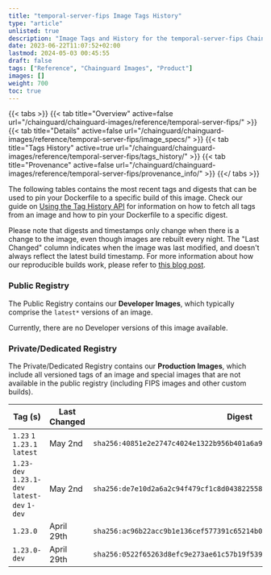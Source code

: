 ```yaml
---
title: "temporal-server-fips Image Tags History"
type: "article"
unlisted: true
description: "Image Tags and History for the temporal-server-fips Chainguard Image"
date: 2023-06-22T11:07:52+02:00
lastmod: 2024-05-03 00:45:55
draft: false
tags: ["Reference", "Chainguard Images", "Product"]
images: []
weight: 700
toc: true
---
```


{{< tabs >}}
{{< tab title="Overview" active=false url="/chainguard/chainguard-images/reference/temporal-server-fips/" >}}
{{< tab title="Details" active=false url="/chainguard/chainguard-images/reference/temporal-server-fips/image_specs/" >}}
{{< tab title="Tags History" active=true url="/chainguard/chainguard-images/reference/temporal-server-fips/tags_history/" >}}
{{< tab title="Provenance" active=false url="/chainguard/chainguard-images/reference/temporal-server-fips/provenance_info/" >}}
{{</ tabs >}}

The following tables contains the most recent tags and digests that can be used to pin your Dockerfile to a specific build of this image. Check our guide on [Using the Tag History API](/chainguard/chainguard-images/using-the-tag-history-api/) for information on how to fetch all tags from an image and how to pin your Dockerfile to a specific digest.

Please note that digests and timestamps only change when there is a change to the image, even though images are rebuilt every night. The "Last Changed" column indicates when the image was last modified, and doesn't always reflect the latest build timestamp. For more information about how our reproducible builds work, please refer to [this blog post](https://www.chainguard.dev/unchained/reproducing-chainguards-reproducible-image-builds).

### Public Registry
The Public Registry contains our **Developer Images**, which typically comprise the `latest*` versions of an image.

Currently, there are no Developer versions of this image available.

### Private/Dedicated Registry
The Private/Dedicated Registry contains our **Production Images**, which include all versioned tags of an image and special images that are not available in the public registry (including FIPS images and other custom builds).

| Tag (s)                                       | Last Changed | Digest                                                                    |
|-----------------------------------------------|--------------|---------------------------------------------------------------------------|
|  `1.23` `1` `1.23.1` `latest`                 | May 2nd      | `sha256:40851e2e2747c4024e1322b956b401a6a98397cfe53f13c05dab1c88d3197a10` |
|  `1.23-dev` `1.23.1-dev` `latest-dev` `1-dev` | May 2nd      | `sha256:de7e10d2a6a2c94f479cf1c8d043822558a6b82b3ce34a450cd3160c5c7f5dba` |
|  `1.23.0`                                     | April 29th   | `sha256:ac96b22acc9b1e136cef577391c65214b006a123d4bfc7bb3659a989b0263610` |
|  `1.23.0-dev`                                 | April 29th   | `sha256:0522f65263d8efc9e273ae61c57b19f539e5626e5a14875e5ae2b51409b4690b` |

